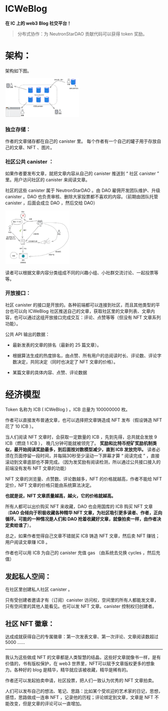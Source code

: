 # ICWeBlog

**在 IC 上的 web3 Blog 社交平台！**

> 分布式协作：为 NeutronStarDAO 贡献代码可以获得 token 奖励。

# 架构：

架构如下图。

<img src="assets/ICWeBlog/image-20221115232654631.png" alt="image-20221115232654631" style="zoom:23%;" />

### 独立存储：

作者的文章储存都在自己的 canister 里。 每个作者有一个自己的罐子用于存放自己的文章、NFT 、图片。

### 社区公共 canister ：

如果作者要发布文章，就把文章内容从自己的 canister 推送到 “ 社区 canister ” 里。用户访问社区的 canister 来阅读文章。

社区的这些 canister 属于 NeutronStarDAO 。由 DAO 雇佣开发团队维护、升级 canister 。DAO 也负责审核、删除大家投票都不喜欢的内容。（前期由团队托管 canister ，后面会成立 DAO ，然后交给 DAO）

<img src="assets/ICWeBlog/image-20221115233414749.png" alt="image-20221115233414749" style="zoom:20%;" />

读者可以根据文章内容分类组成不同的兴趣小组、小社群交流讨论、一起投票等等。

### 开放接口：

社区 canister 的接口是开放的。各种前端都可以连接到社区，而且其他类型的平台也可以向 ICWeBlog 社区推送自己的文章，获取社区里的文章列表、文章内容，也可以通过这组开放接口完成交互：评论、点赞等等（但没有 NFT 文章系列功能）。

公共 API 输出的数据：

* 最新发表的文章的排名（最新的 25 篇文章）。

* 根据算法生成的热度排名，由点赞、所有用户的总阅读时长、评论数、评论字数决定，共同决定（同时也决定了 NFT 文章的价格）。

* 某篇文章的具体内容、点赞、评论数据



# 经济模型

Token 名称为 ICB ( ICWeBlog ) 。ICB 总量为 100000000 枚。

作者可以直接发布普通文章，也可以选择把文章铸造成 NFT 发布（假设铸造 NFT 花了 10 ICB ）。

当人们阅读 NFT 文章时，会获取一定数量的 ICB ，先到先得，总共就会发放 9 ICB（燃烧 1 ICB ）， 晚几分钟可能就被领完了。 **奖励和比特币挖矿奖励机制类似，最开始阅读奖励最多，到后面按对数模型减少，直到 ICB 发放完毕。** 读者必须在页面停留一段时间，并每隔30秒至少滚动一下屏幕才算 “ 阅读完成 ” ，直接滚动到文章底部也不算完成。（因为发奖励有阅读检测，所以通过公共接口接入的前端没有发布 NFT 文章的功能）

NFT 文章的浏览量、点赞数、评论数越多，NFT 的价格就越高，作者不能给 NFT 定价，NFT 文章的价格只能由系统算法决定。

**也就是说，NFT 文章质量越高，越火，它的价格就越高。**

所有人都可以出价购买 NFT 来收藏，DAO 也会用国库的 ICB 购买 NFT 文章（**DAO 会倾向于积极收藏各种精华 NFT 文章，为社区吸引更多读者、作者，正向循环。可能的一种情况是人们和 DAO 抢着收藏好文章，就像拍卖一样，由作者决定卖给谁了**）。

总之，如果作者觉得自己文章不错就买 ICB 铸造 NFT 文章，然后卖 NFT 赚钱；用户阅读文章赚 ICB 。

作者也可以用 ICB 为自己的 canister 充值 gas （由系统去兑换 cycles ，然后充值） 





## 发起私人空间：

在社区里创建私人社区 canister 。

只有受创建者邀请才有（订阅）canister 访问权，空间里的所有人都能发文章，只有空间里的其他人能看见。也可以发 NFT 文章。canister 控制权归创建者。



## 社区 NFT 徽章：

达成成就获得自己的专属徽章：第一次发表文章、第一次评论、文章阅读数超过 5000 ......





------

我认为这些做成 NFT 的文章都是人类智慧的结晶，这些好文章就像书一样，是有价值的，书有版权保护，在 web3 世界里，NFT可以赋予文章版权更多的想象力。各种好的 blog 是精华，精华就应该被收藏，精华是稀有的。

作者还可以发起拍卖申请，社区投票，把人们一致认为优秀的 NFT 文章拍卖。

人们可以发布自己的想法、笔记、思路：比如某个受欢迎的艺术家的日记，思想，感悟，思路做成一连串 NFT ，记录他的历程；评论绑定到文章，文章是 NFT 不能改变，但是文章的评论可以一直增加。
